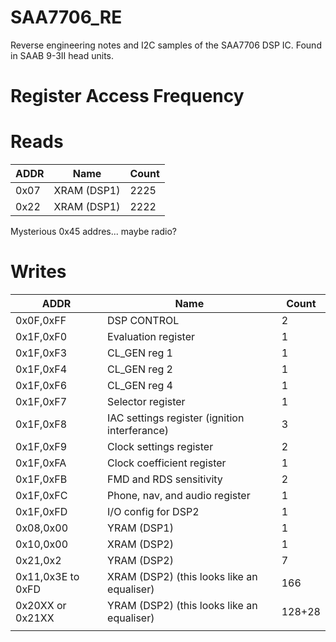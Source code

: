 # SAA7706_RE

Reverse engineering notes and I2C samples of the SAA7706 DSP IC. Found in SAAB 9-3II head units.



# Register Access Frequency

# Reads

| ADDR | Name        | Count |
| ---- | ----------- | ----- |
| 0x07 | XRAM (DSP1) | 2225  |
| 0x22 | XRAM (DSP1) | 2222  |



Mysterious 0x45 addres... maybe radio?



# Writes

| ADDR              | Name                                          | Count  |
| ----------------- | --------------------------------------------- | ------ |
| 0x0F,0xFF         | DSP CONTROL                                   | 2      |
| 0x1F,0xF0         | Evaluation register                           | 1      |
| 0x1F,0xF3         | CL_GEN reg 1                                  | 1      |
| 0x1F,0xF4         | CL_GEN reg 2                                  | 1      |
| 0x1F,0xF6         | CL_GEN reg 4                                  | 1      |
| 0x1F,0xF7         | Selector register                             | 1      |
| 0x1F,0xF8         | IAC settings register (ignition interferance) | 3      |
| 0x1F,0xF9         | Clock settings register                       | 2      |
| 0x1F,0xFA         | Clock coefficient register                    | 1      |
| 0x1F,0xFB         | FMD and RDS sensitivity                       | 2      |
| 0x1F,0xFC         | Phone, nav, and audio register                | 1      |
| 0x1F,0xFD         | I/O config for DSP2                           | 1      |
| 0x08,0x00         | YRAM (DSP1)                                   | 1      |
| 0x10,0x00         | XRAM (DSP2)                                   | 1      |
| 0x21,0x2          | YRAM (DSP2)                                   | 7      |
| 0x11,0x3E to 0xFD | XRAM (DSP2) (this looks like an equaliser)    | 166    |
| 0x20XX or 0x21XX  | YRAM (DSP2) (this looks like an equaliser)    | 128+28 |
|                   |                                               |        |